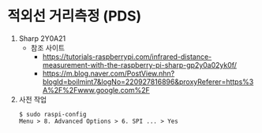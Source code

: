 # 적외선 거리측정 (PDS)
  1. Sharp 2Y0A21
     * 참조 사이트
       * https://tutorials-raspberrypi.com/infrared-distance-measurement-with-the-raspberry-pi-sharp-gp2y0a02yk0f/
       * https://m.blog.naver.com/PostView.nhn?blogId=boilmint7&logNo=220927816896&proxyReferer=https%3A%2F%2Fwww.google.com%2F
  2. 사전 작업
     <pre><code>$ sudo raspi-config
     Menu &gt; 8. Advanced Options &gt; 6. SPI ... &gt; Yes</code></pre>
